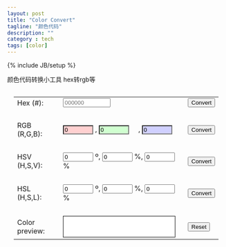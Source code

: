 ```yaml
---
layout: post
title: "Color Convert"
tagline: "颜色代码"
description: ""
category : tech
tags: [color]
---
```

{% include JB/setup %}
<script type="text/javascript" src="/static/js/color.js"></script>
<div>

颜色代码转换小工具
hex转rgb等

<form name="calcform">
		<table class="calc" style="padding: 15px">
			<tr>
				<td>Hex (#):</td>
				<td class="math"><input name="hex" id="hex" class="intext" style="width: 110px"
					placeholder="000000"></td>
				<td style="padding-left: 10px"><input onclick="calc_hex()" type="button" value="Convert"
					class="btn"></td>
			</tr>
			<tr>
				<td>&nbsp;</td>
				<td>&nbsp;</td>
				<td>&nbsp;</td>
			</tr>
			<tr>
				<td>RGB (R,G,B):</td>
				<td class="math"><input type="number" min="0" max="255" value="0" name="r" class="intext"
					style="width: 70px; background: #ffd0d0" placeholder="0"> , <input type="number"
					min="0" max="255" value="0" name="g" class="intext" style="width: 70px; background: #d0ffd0"
					placeholder="0"> &nbsp;&nbsp;&nbsp; , <input type="number" min="0" max="255" value="0"
					name="b" class="intext" style="width: 70px; background: #d0d0ff" placeholder="0"></td>
				<td style="padding-left: 10px"><input onclick="calc_rgb()" type="button" value="Convert"
					class="btn"></td>
			</tr>
			<tr>
				<td>&nbsp;</td>
				<td>&nbsp;</td>
				<td>&nbsp;</td>
			</tr>
			<tr>
				<td>HSV (H,S,V):</td>
				<td class="math"><input name="h" type="number" min="0" max="359" value="0" class="intext"
					style="width: 70px"> º, <input name="s" type="number" min="0" max="100" value="0"
					class="intext" style="width: 70px"> %, <input name="v" type="number" min="0" max="100"
					value="0" class="intext" style="width: 70px"> %</td>
				<td style="padding-left: 10px"><input onclick="calc_hsv()" type="button" value="Convert"
					class="btn"></td>
			</tr>
			<tr>
				<td>&nbsp;</td>
				<td>&nbsp;</td>
				<td>&nbsp;</td>
			</tr>
			<tr>
				<td>HSL (H,S,L):</td>
				<td class="math"><input name="h2" type="number" min="0" max="359" value="0" class="intext"
					style="width: 70px"> º, <input name="s2" type="number" min="0" max="100" value="0"
					class="intext" style="width: 70px"> %, <input name="l" type="number" min="0" max="100"
					value="0" class="intext" style="width: 70px"> %</td>
				<td style="padding-left: 10px"><input onclick="calc_hsl()" type="button" value="Convert"
					class="btn"></td>
			</tr>
			<tr>
				<td>&nbsp;</td>
				<td>&nbsp;</td>
				<td>&nbsp;</td>
			</tr>
			<tr>
				<td>Color preview:</td>
				<td class="math"><input name="color"
					style="height: 50px; width: 260px; border: 1px solid black" readonly="readonly"></td>
				<td style="padding-left: 10px"><input type="reset" value="Reset" class="btn"></td>
			</tr>
		</table>
	</form>
	<script>
		function calc_hex() {
			hex = document.calcform.hex.value;
			rgb = hex2rgb(hex);
			r = rgb[0];
			g = rgb[1];
			b = rgb[2];
			hsv = rgb2hsv(r, g, b);
			hsl = rgb2hsl(r, g, b);
			document.calcform.r.value = r;
			document.calcform.g.value = g;
			document.calcform.b.value = b;
			document.calcform.h.value = hsv[0];
			document.calcform.s.value = hsv[1];
			document.calcform.v.value = hsv[2];
			document.calcform.h2.value = hsl[0];
			document.calcform.s2.value = hsl[1];
			document.calcform.l.value = hsl[2];
			set_color(hex);
		}
		function calc_rgb() {
			r = document.calcform.r.value;
			g = document.calcform.g.value;
			b = document.calcform.b.value;
			hex = rgb2hex(r, g, b);
			hsv = rgb2hsv(r, g, b);
			hsl = rgb2hsl(r, g, b);
			document.calcform.hex.value = hex;
			document.calcform.h.value = hsv[0];
			document.calcform.s.value = hsv[1];
			document.calcform.v.value = hsv[2];
			document.calcform.h2.value = hsl[0];
			document.calcform.s2.value = hsl[1];
			document.calcform.l.value = hsl[2];
			set_color(hex);
		}
		function calc_hsv() {
			h = document.calcform.h.value;
			s = document.calcform.s.value;
			v = document.calcform.v.value;
			rgb = hsv2rgb(h, s, v);
			r = rgb[0];
			g = rgb[1];
			b = rgb[2];
			hex = rgb2hex(r, g, b);
			hsl = rgb2hsl(r, g, b);
			document.calcform.hex.value = hex;
			document.calcform.r.value = r;
			document.calcform.g.value = g;
			document.calcform.b.value = b;
			document.calcform.h2.value = hsl[0];
			document.calcform.s2.value = hsl[1];
			document.calcform.l.value = hsl[2];
			set_color(hex);
		}
		function calc_hsl() {
			h = document.calcform.h2.value;
			s = document.calcform.s2.value;
			l = document.calcform.l.value;
			rgb = hsl2rgb(h, s, l);
			r = rgb[0];
			g = rgb[1];
			b = rgb[2];
			hex = rgb2hex(r, g, b);
			hsv = rgb2hsv(r, g, b);
			document.calcform.hex.value = hex;
			document.calcform.r.value = r;
			document.calcform.g.value = g;
			document.calcform.b.value = b;
			document.calcform.h.value = hsv[0];
			document.calcform.s.value = hsv[1];
			document.calcform.v.value = hsv[2];
			set_color(hex);
		}
</script>
</div>